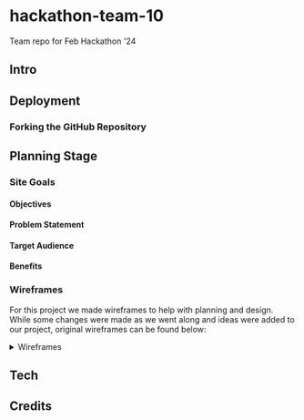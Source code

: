 # hackathon-team-10
Team repo for Feb Hackathon '24


## **Intro**


## **Deployment**



### Forking the GitHub Repository

## **Planning Stage**

### **Site Goals**

#### Objectives

#### Problem Statement


#### Target Audience


#### Benefits


### **Wireframes**

For this project we made wireframes to help with planning and design. While some changes were made as we went along and ideas were added to our project, original wireframes can be found below:

<details>

  <summary>Wireframes</summary>
  ![Valentine Ventures landing page](../Wireframe images/VV-landing page.PNG)
  ![Valentine Ventures search engine](https://github.com/SamMartin92/hackathon-team-10/blob/main/Wireframe%20images/VV%20-%20search%20engine.PNG)
  ![Valentine Ventures map search](https://github.com/SamMartin92/hackathon-team-10/blob/main/Wireframe%20images/VV%20-%20map%20search.PNG)
  ![Valentine Ventures list of destinations and reveiw page](https://github.com/SamMartin92/hackathon-team-10/blob/main/Wireframe%20images/VV%20-%20list%20of%20places%20and%20review%20page.PNG)


</details>

## **Tech**


## **Credits**

